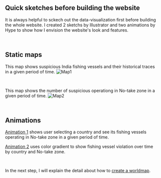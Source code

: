 ## Quick sketches before building the website
It is always helpful to sckech out the data-visualization first before building the whole website. I created 2 sketchs by Illustrator and two animations by Hype to show how I envision the website's look and features.

<br />

## Static maps
This map shows suspicious India fishing vessels and their historical traces in a given period of time.
![Map1](http://i.imgur.com/JH81kNV.jpg)

<br />

This map shows the number of suspicious operationg in No-take zone in a given period of time. 
![Map2](http://i.imgur.com/on6OduH.jpg)

<br />

## Animations
[Animation 1](http://i.imgur.com/dERmhyF.gifv) shows user selecting a country and see its fishing vessels operating in No-take zone in a given period of time.

[Animation 2](http://i.imgur.com/zdpIPS8.gifv) uses color gradient to show fishing vessel violation over time by country and No-take zone. 

<br />

In the next step, I will explain the detail about how to [create a worldmap](Create_map).  

<blockquote class="imgur-embed-pub" lang="en" data-id="a/0SswD"><a href="//imgur.com/0SswD"></a></blockquote><script async src="//s.imgur.com/min/embed.js" charset="utf-8"></script>
